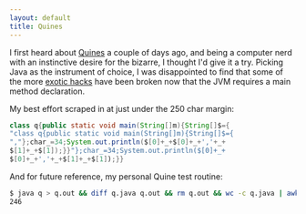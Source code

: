 ```yaml
---
layout: default
title: Quines
---
```


I first heard about <a
href="http://en.wikipedia.org/wiki/Quine_(computing)">Quines</a> a couple of
days ago, and being a computer nerd with an instinctive desire for the bizarre,
I thought I'd give it a try. Picking Java as the instrument of choice, I was
disappointed to find that some of the more [exotic
hacks](http://www.reficio.org/2010/01/25/hardcore-java-quine-and-backward-quine/)
have been broken now that the JVM requires a main method declaration.

My best effort scraped in at just under the 250 char margin:

```java
class q{public static void main(String[]m){String[]$={
"class q{public static void main(String[]m){String[]$={
","};char_=34;System.out.println($[0]+_+$[0]+_+','+_+
$[1]+_+$[1]);}}"};char_=34;System.out.println($[0]+_+
$[0]+_+','+_+$[1]+_+$[1]);}}
```

And for future reference, my personal Quine test routine:

```sh
$ java q > q.out && diff q.java q.out && rm q.out && wc -c q.java | awk '{print $1}'
246
```
